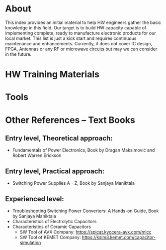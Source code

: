 # About
This index provides an initial material to help HW engineers gather the basic knowledge in this field. Our target is to build HW capacity capable of implementing complete, ready to manufacture electronic products for our local market. This list is just a kick start and requires continuous maintenance and enhancements. Currently, it does not cover IC design, FPGA, Antennas or any RF or microwave circuits but may we can consider in the future. 

# HW Training Materials

# Tools

# Other References – Text Books

## Entry level, Theoretical approach: 
- Fundamentals of Power Electronics, Book by Dragan Maksimović and Robert Warren Erickson

## Entry level, Practical approach: 
- Switching Power Supplies A - Z, Book by Sanjaya Maniktala

## Experienced level:
- Troubleshooting Switching Power Converters: A Hands-on Guide, Book by Sanjaya Maniktala
- Characteristics of Electrolytic Capacitors
- Characteristics of Ceramic Capacitors
    - SW Tool of AVX Company: <https://spicat.kyocera-avx.com/mlcc>
    - SW Tool of KEMET Company: <https://ksim3.kemet.com/capacitor-simulation>
